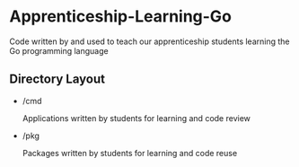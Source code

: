 # Apprenticeship-Learning-Go
Code written by and used to teach our apprenticeship students learning the Go programming language

## Directory Layout

- /cmd

    Applications written by students for learning and code review

- /pkg

    Packages written by students for learning and code reuse
